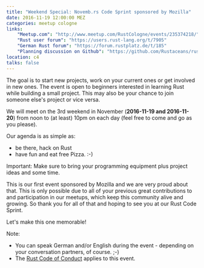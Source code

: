 ```yaml
---
title: "Weekend Special: Novemb.rs Code Sprint sponsored by Mozilla"
date: 2016-11-19 12:00:00 MEZ
categories: meetup cologne
links:
    "Meetup.com": "http://www.meetup.com/RustCologne/events/235374218/"
    "Rust user forum": "https://users.rust-lang.org/t/7905"
    "German Rust forum": "https://forum.rustplatz.de/t/185"
    "Planning discussion on Github": "https://github.com/Rustaceans/rust-cologne/issues/14"
location: c4
talks: false
---
```

The goal is to start new projects, work on your current ones or get involved in new ones. The event is open to beginners interested in learning Rust while building a small project. This may also be your chance to join someone else's project or vice versa.

We will meet on the 3rd weekend in November (**2016-11-19 and 2016-11-20**) from noon to (at least) 10pm on each day (feel free to come and go as you please).

Our agenda is as simple as:

* be there, hack on Rust
* have fun and eat free Pizza. :-)

Important: Make sure to bring your programming equipment plus project ideas and some time.

This is our first event sponsored by Mozilla and we are very proud about that. This is only possible due to all of your previous great contributions to and participation in our meetups, which keep this community alive and growing. So thank you for all of that and hoping to see you at our Rust Code Sprint.

Let's make this one memorable!

Note:

* You can speak German and/or English during the event - depending on your conversation partners, of course. ;-)
* The [Rust Code of Conduct](https://www.rust-lang.org/conduct.html) applies to this event.
